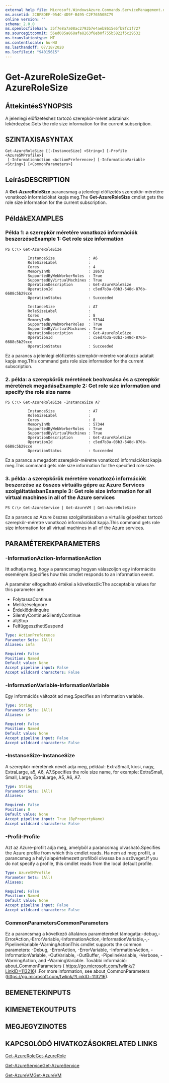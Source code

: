 ```yaml
---
external help file: Microsoft.WindowsAzure.Commands.ServiceManagement.dll-Help.xml
ms.assetid: 2CBF8DEF-954C-4D9F-B495-C2F76550BC79
online version: ''
schema: 2.0.0
ms.openlocfilehash: 35f7e8a7a08ac2793b7e4aeb8615e5fb8fc1f727
ms.sourcegitcommit: 56ed085a868afa8263f8eb0f755b5822f5c29532
ms.translationtype: MT
ms.contentlocale: hu-HU
ms.lasthandoff: 07/18/2020
ms.locfileid: "94015615"
---
```

# <span data-ttu-id="805e5-101">Get-AzureRoleSize</span><span class="sxs-lookup"><span data-stu-id="805e5-101">Get-AzureRoleSize</span></span>

## <span data-ttu-id="805e5-102">Áttekintés</span><span class="sxs-lookup"><span data-stu-id="805e5-102">SYNOPSIS</span></span>
<span data-ttu-id="805e5-103">A jelenlegi előfizetéshez tartozó szerepkör-méret adatainak lekérdezése.</span><span class="sxs-lookup"><span data-stu-id="805e5-103">Gets the role size information for the current subscription.</span></span>

## <span data-ttu-id="805e5-104">SZINTAXISA</span><span class="sxs-lookup"><span data-stu-id="805e5-104">SYNTAX</span></span>

```
Get-AzureRoleSize [[-InstanceSize] <String>] [-Profile <AzureSMProfile>]
 [-InformationAction <ActionPreference>] [-InformationVariable <String>] [<CommonParameters>]
```

## <span data-ttu-id="805e5-105">Leírás</span><span class="sxs-lookup"><span data-stu-id="805e5-105">DESCRIPTION</span></span>
<span data-ttu-id="805e5-106">A **Get-AzureRoleSize** parancsmag a jelenlegi előfizetés szerepkör-méretére vonatkozó információkat kapja meg.</span><span class="sxs-lookup"><span data-stu-id="805e5-106">The **Get-AzureRoleSize** cmdlet gets the role size information for the current subscription.</span></span>

## <span data-ttu-id="805e5-107">Példák</span><span class="sxs-lookup"><span data-stu-id="805e5-107">EXAMPLES</span></span>

### <span data-ttu-id="805e5-108">Példa 1: a szerepkör méretére vonatkozó információk beszerzése</span><span class="sxs-lookup"><span data-stu-id="805e5-108">Example 1: Get role size information</span></span>
```
PS C:\> Get-AzureRoleSize

          InstanceSize               : A6
          RoleSizeLabel              :
          Cores                      : 4
          MemoryInMb                 : 28672
          SupportedByWebWorkerRoles  : True
          SupportedByVirtualMachines : True
          OperationDescription       : Get-AzureRoleSize
          OperationId                : c5ed7b3a-03b3-548d-876b-6688c5b29cce
          OperationStatus            : Succeeded

          InstanceSize               : A7
          RoleSizeLabel              :
          Cores                      : 8
          MemoryInMb                 : 57344
          SupportedByWebWorkerRoles  : True
          SupportedByVirtualMachines : True
          OperationDescription       : Get-AzureRoleSize
          OperationId                : c5ed7b3a-03b3-548d-876b-6688c5b29cce
          OperationStatus            : Succeeded
```

<span data-ttu-id="805e5-109">Ez a parancs a jelenlegi előfizetés szerepkör-méretre vonatkozó adatait kapja meg.</span><span class="sxs-lookup"><span data-stu-id="805e5-109">This command gets role size information for the current subscription.</span></span>

### <span data-ttu-id="805e5-110">2. példa: a szerepkörök méretének beolvasása és a szerepkör méretének megadása</span><span class="sxs-lookup"><span data-stu-id="805e5-110">Example 2: Get role size information and specify the role size name</span></span>
```
PS C:\> Get-AzureRoleSize -InstanceSize A7

          InstanceSize               : A7
          RoleSizeLabel              :
          Cores                      : 8
          MemoryInMb                 : 57344
          SupportedByWebWorkerRoles  : True
          SupportedByVirtualMachines : True
          OperationDescription       : Get-AzureRoleSize
          OperationId                : c5ed7b3a-03b3-548d-876b-6688c5b29cce
          OperationStatus            : Succeeded
```

<span data-ttu-id="805e5-111">Ez a parancs a megadott szerepkör-méretre vonatkozó információkat kapja meg.</span><span class="sxs-lookup"><span data-stu-id="805e5-111">This command gets role size information for the specified role size.</span></span>

### <span data-ttu-id="805e5-112">3. példa: a szerepkörök méretére vonatkozó információk beszerzése az összes virtuális gépre az Azure Services szolgáltatásban</span><span class="sxs-lookup"><span data-stu-id="805e5-112">Example 3: Get role size information for all virtual machines in all of the Azure services</span></span>
```
PS C:\> Get-AzureService | Get-AzureVM | Get-AzureRoleSize
```

<span data-ttu-id="805e5-113">Ez a parancs az Azure összes szolgáltatásában a virtuális gépekhez tartozó szerepkör-méretre vonatkozó információkat kapja.</span><span class="sxs-lookup"><span data-stu-id="805e5-113">This command gets role size information for all virtual machines in all of the Azure services.</span></span>

## <span data-ttu-id="805e5-114">PARAMÉTEREK</span><span class="sxs-lookup"><span data-stu-id="805e5-114">PARAMETERS</span></span>

### <span data-ttu-id="805e5-115">-InformationAction</span><span class="sxs-lookup"><span data-stu-id="805e5-115">-InformationAction</span></span>
<span data-ttu-id="805e5-116">Itt adhatja meg, hogy a parancsmag hogyan válaszoljon egy információs eseményre.</span><span class="sxs-lookup"><span data-stu-id="805e5-116">Specifies how this cmdlet responds to an information event.</span></span>

<span data-ttu-id="805e5-117">A paraméter elfogadható értékei a következők:</span><span class="sxs-lookup"><span data-stu-id="805e5-117">The acceptable values for this parameter are:</span></span>

- <span data-ttu-id="805e5-118">Folytassa</span><span class="sxs-lookup"><span data-stu-id="805e5-118">Continue</span></span>
- <span data-ttu-id="805e5-119">Mellőzése</span><span class="sxs-lookup"><span data-stu-id="805e5-119">Ignore</span></span>
- <span data-ttu-id="805e5-120">Érdeklődni</span><span class="sxs-lookup"><span data-stu-id="805e5-120">Inquire</span></span>
- <span data-ttu-id="805e5-121">SilentlyContinue</span><span class="sxs-lookup"><span data-stu-id="805e5-121">SilentlyContinue</span></span>
- <span data-ttu-id="805e5-122">állj</span><span class="sxs-lookup"><span data-stu-id="805e5-122">Stop</span></span>
- <span data-ttu-id="805e5-123">Felfüggesztheti</span><span class="sxs-lookup"><span data-stu-id="805e5-123">Suspend</span></span>

```yaml
Type: ActionPreference
Parameter Sets: (All)
Aliases: infa

Required: False
Position: Named
Default value: None
Accept pipeline input: False
Accept wildcard characters: False
```

### <span data-ttu-id="805e5-124">-InformationVariable</span><span class="sxs-lookup"><span data-stu-id="805e5-124">-InformationVariable</span></span>
<span data-ttu-id="805e5-125">Egy információs változót ad meg.</span><span class="sxs-lookup"><span data-stu-id="805e5-125">Specifies an information variable.</span></span>

```yaml
Type: String
Parameter Sets: (All)
Aliases: iv

Required: False
Position: Named
Default value: None
Accept pipeline input: False
Accept wildcard characters: False
```

### <span data-ttu-id="805e5-126">-InstanceSize</span><span class="sxs-lookup"><span data-stu-id="805e5-126">-InstanceSize</span></span>
<span data-ttu-id="805e5-127">A szerepkör méretének nevét adja meg, például: ExtraSmall, kicsi, nagy, ExtraLarge, a5, A6, A7.</span><span class="sxs-lookup"><span data-stu-id="805e5-127">Specifies the role size name, for example: ExtraSmall, Small, Large, ExtraLarge, A5, A6, A7.</span></span>

```yaml
Type: String
Parameter Sets: (All)
Aliases: 

Required: False
Position: 0
Default value: None
Accept pipeline input: True (ByPropertyName)
Accept wildcard characters: False
```

### <span data-ttu-id="805e5-128">-Profil</span><span class="sxs-lookup"><span data-stu-id="805e5-128">-Profile</span></span>
<span data-ttu-id="805e5-129">Azt az Azure-profilt adja meg, amelyből a parancsmag olvasható.</span><span class="sxs-lookup"><span data-stu-id="805e5-129">Specifies the Azure profile from which this cmdlet reads.</span></span>
<span data-ttu-id="805e5-130">Ha nem ad meg profilt, a parancsmag a helyi alapértelmezett profilból olvassa be a szöveget.</span><span class="sxs-lookup"><span data-stu-id="805e5-130">If you do not specify a profile, this cmdlet reads from the local default profile.</span></span>

```yaml
Type: AzureSMProfile
Parameter Sets: (All)
Aliases: 

Required: False
Position: Named
Default value: None
Accept pipeline input: False
Accept wildcard characters: False
```

### <span data-ttu-id="805e5-131">CommonParameters</span><span class="sxs-lookup"><span data-stu-id="805e5-131">CommonParameters</span></span>
<span data-ttu-id="805e5-132">Ez a parancsmag a következő általános paramétereket támogatja:-debug,-ErrorAction,-ErrorVariable,-InformationAction,-InformationVariable,-,-PipelineVariable-WarningAction</span><span class="sxs-lookup"><span data-stu-id="805e5-132">This cmdlet supports the common parameters: -Debug, -ErrorAction, -ErrorVariable, -InformationAction, -InformationVariable, -OutVariable, -OutBuffer, -PipelineVariable, -Verbose, -WarningAction, and -WarningVariable.</span></span> <span data-ttu-id="805e5-133">További információ: about_CommonParameters ( https://go.microsoft.com/fwlink/?LinkID=113216) .</span><span class="sxs-lookup"><span data-stu-id="805e5-133">For more information, see about_CommonParameters (https://go.microsoft.com/fwlink/?LinkID=113216).</span></span>

## <span data-ttu-id="805e5-134">BEMENETEK</span><span class="sxs-lookup"><span data-stu-id="805e5-134">INPUTS</span></span>

## <span data-ttu-id="805e5-135">KIMENETEK</span><span class="sxs-lookup"><span data-stu-id="805e5-135">OUTPUTS</span></span>

## <span data-ttu-id="805e5-136">MEGJEGYZI</span><span class="sxs-lookup"><span data-stu-id="805e5-136">NOTES</span></span>

## <span data-ttu-id="805e5-137">KAPCSOLÓDÓ HIVATKOZÁSOK</span><span class="sxs-lookup"><span data-stu-id="805e5-137">RELATED LINKS</span></span>

[<span data-ttu-id="805e5-138">Get-AzureRole</span><span class="sxs-lookup"><span data-stu-id="805e5-138">Get-AzureRole</span></span>](./Get-AzureRole.md)

[<span data-ttu-id="805e5-139">Get-AzureService</span><span class="sxs-lookup"><span data-stu-id="805e5-139">Get-AzureService</span></span>](./Get-AzureService.md)

[<span data-ttu-id="805e5-140">Get-AzureVM</span><span class="sxs-lookup"><span data-stu-id="805e5-140">Get-AzureVM</span></span>](./Get-AzureVM.md)


